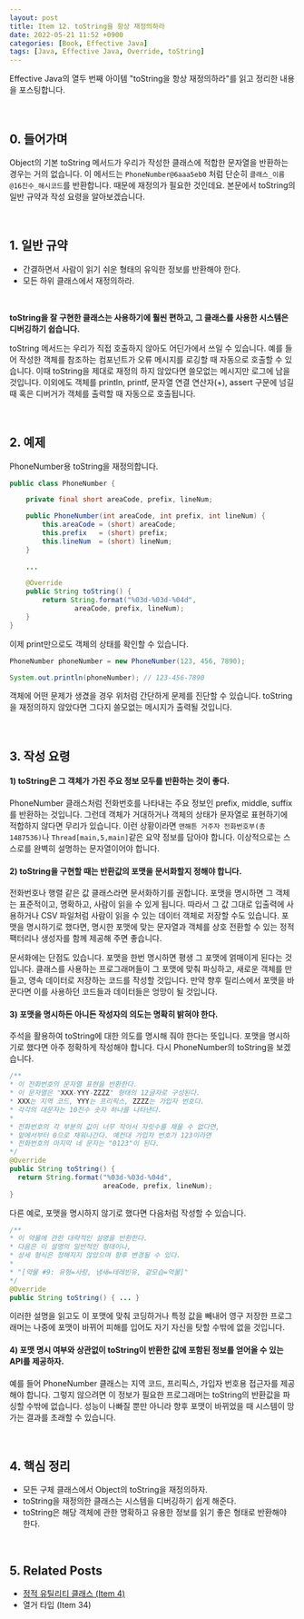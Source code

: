 ```yaml
---
layout: post
title: Item 12. toString을 항상 재정의하라
date: 2022-05-21 11:52 +0900
categories: [Book, Effective Java]
tags: [Java, Effective Java, Override, toString]
---
```




Effective Java의 열두 번째 아이템 "toString을 항상 재정의하라"를 읽고 정리한 내용을 포스팅합니다.

<br>

## 0. 들어가며

Object의 기본 toString 메서드가 우리가 작성한 클래스에 적합한 문자열을 반환하는 경우는 거의 없습니다. 이 메서드는 `PhoneNumber@6aaa5eb0` 처럼 단순히 `클래스_이름@16진수_해시코드`를 반환합니다. 때문에 재정의가 필요한 것인데요. 본문에서 toString의 일반 규약과 작성 요령을 알아보겠습니다.

<br>

## 1. 일반 규약

- 간결하면서 사람이 읽기 쉬운 형태의 유익한 정보를 반환해야 한다.
- 모든 하위 클래스에서 재정의하라.

<br>

**toString을 잘 구현한 클래스는 사용하기에 훨씬 편하고, 그 클래스를 사용한 시스템은 디버깅하기 쉽습니다.** 

toString 메서드는 우리가 직접 호출하지 않아도 어딘가에서 쓰일 수 있습니다. 예를 들어 작성한 객체를 참조하는 컴포넌트가 오류 메시지를 로깅할 때 자동으로 호출할 수 있습니다. 이때 toString을 제대로 재정의 하지 않았다면 쓸모없는 메시지만 로그에 남을 것입니다. 이외에도 객체를 println, printf, 문자열 연결 연산자(+), assert 구문에 넘길 때 혹은 디버거가 객체를 출력할 때 자동으로 호출됩니다.

<br>

## 2. 예제

PhoneNumber용 toString을 재정의합니다.

```java
public class PhoneNumber {

    private final short areaCode, prefix, lineNum;

    public PhoneNumber(int areaCode, int prefix, int lineNum) {
        this.areaCode = (short) areaCode;
        this.prefix   = (short) prefix;
        this.lineNum  = (short) lineNum;
    }
  
    ...

    @Override
    public String toString() {
        return String.format("%03d-%03d-%04d",
                areaCode, prefix, lineNum);
    }
}

```

이제 print만으로도 객체의 상태를 확인할 수 있습니다.

```java
PhoneNumber phoneNumber = new PhoneNumber(123, 456, 7890);

System.out.println(phoneNumber); // 123-456-7890
```

객체에 어떤 문제가 생겼을 경우 위처럼 간단하게 문제를 진단할 수 있습니다. toString을 재정의하지 않았다면 그다지 쓸모없는 메시지가 출력될 것입니다.

<br>

## 3. 작성 요령

#### 1) toString은 그 객체가 가진 주요 정보 모두를 반환하는 것이 좋다.

PhoneNumber 클래스처럼 전화번호를 나타내는 주요 정보인 prefix, middle, suffix를 반환하는 것입니다. 그런데 객체가 거대하거나 객체의 상태가 문자열로 표현하기에 적합하지 않다면 무리가 있습니다. 이런 상황이라면 `맨해튼 거주자 전화번호부(총 1487536)`나 `Thread[main,5,main]`같은 요약 정보를 담아야 합니다. 이상적으로는 스스로를 완벽히 설명하는 문자열이어야 합니다. 

#### 2) toString을 구현할 때는 반환값의 포맷을 문서화할지 정해야 합니다. 

전화번호나 행렬 같은 값 클래스라면 문서화하기를 권합니다. 포맷을 명시하면 그 객체는 표준적이고, 명확하고, 사람이 읽을 수 있게 됩니다. 따라서 그 값 그대로 입출력에 사용하거나 CSV 파일처럼 사람이 읽을 수 있는 데이터 객체로 저장할 수도 있습니다. 포맷을 명시하기로 했다면, 명시한 포맷에 맞는 문자열과 객체를 상호 전환할 수 있는 정적 팩터리나 생성자를 함께 제공해 주면 좋습니다.

문서화에는 단점도 있습니다. 포맷을 한번 명시하면 평생 그 포맷에 얽매이게 된다는 것입니다. 클래스를 사용하는 프로그래머들이 그 포맷에 맞춰 파싱하고, 새로운 객체를 만들고, 영속 데이터로 저장하는 코드를 작성할 것입니다. 만약 향후 릴리스에서 포맷을 바꾼다면 이를 사용하던 코드들과 데이터들은 엉망이 될 것입니다.

#### 3) 포맷을 명시하든 아니든 작성자의 의도는 명확히 밝혀야 한다.

주석을 활용하여 toString에 대한 의도를 명시해 줘야 한다는 뜻입니다. 포맷을 명시하기로 했다면 아주 정확하게 작성해야 합니다. 다시 PhoneNumber의 toString을 보겠습니다.

```java
/**
* 이 전화번호의 문자열 표현을 반환한다.
* 이 문자열은 "XXX-YYY-ZZZZ" 형태의 12글자로 구성된다.
* XXX는 지역 코드, YYY는 프리픽스, ZZZZ는 가입자 번호다.
* 각각의 대문자는 10진수 숫자 하나를 나타낸다.
*
* 전화번호의 각 부분의 값이 너무 작아서 자릿수를 채울 수 없다면,
* 앞에서부터 0으로 채워나간다. 예컨대 가입자 번호가 123이라면
* 전화번호의 마지막 네 문자는 "0123"이 된다.
*/
@Override
public String toString() {
  return String.format("%03d-%03d-%04d",
                       areaCode, prefix, lineNum);
}
```

다른 예로, 포맷을 명시하지 않기로 했다면 다음처럼 작성할 수 있습니다.

```java
/**
* 이 약물에 관한 대략적인 설명을 반환한다.
* 다음은 이 설명의 일반적인 형태이나,
* 상세 형식은 정해지지 않았으며 향후 변경될 수 있다.
*
* "[약물 #9: 유형=사랑, 냄새=테레빈유, 겉모습=먹물]"
*/
@Override
public String toString() { ... }
```

이러한 설명을 읽고도 이 포맷에 맞춰 코딩하거나 특정 값을 빼내어 영구 저장한 프로그래머는 나중에 포맷이 바뀌어 피해를 입어도 자기 자신을 탓할 수밖에 없을 것입니다.

#### 4) 포맷 명시 여부와 상관없이 toString이 반환한 값에 포함된 정보를 얻어올 수 있는 API를 제공하자.

예를 들어 PhoneNumber 클래스는 지역 코드, 프리픽스, 가입자 번호용 접근자를 제공해야 합니다. 그렇지 않으려면 이 정보가 필요한 프로그래머는 toString의 반환값을 파싱할 수밖에 없습니다. 성능이 나빠질 뿐만 아니라 향후 포맷이 바뀌었을 때 시스템이 망가는 결과를 초래할 수 있습니다. 

<br>

## 4. 핵심 정리

- 모든 구체 클래스에서 Object의 toString을 재정의하자.
- toString을 재정의한 클래스는 시스템을 디버깅하기 쉽게 해준다.
- toString은 해당 객체에 관한 명확하고 유용한 정보를 읽기 좋은 형태로 반환해야 한다.

<br>

## 5. Related Posts

- [정적 유틸리티 클래스 (Item 4)](https://heung27.github.io/posts/item-4-%EC%9D%B8%EC%8A%A4%ED%84%B4%EC%8A%A4%ED%99%94%EB%A5%BC-%EB%A7%89%EC%9C%BC%EB%A0%A4%EA%B1%B0%EB%93%A0-private-%EC%83%9D%EC%84%B1%EC%9E%90%EB%A5%BC-%EC%82%AC%EC%9A%A9%ED%95%98%EB%9D%BC/)
- 열거 타입 (Item 34)

